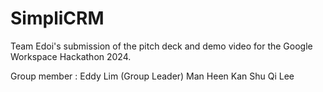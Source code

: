 # SimpliCRM

Team Edoi's submission of the pitch deck and demo video for the Google Workspace Hackathon 2024.

Group member : 
Eddy Lim (Group Leader)
Man Heen Kan
Shu Qi Lee